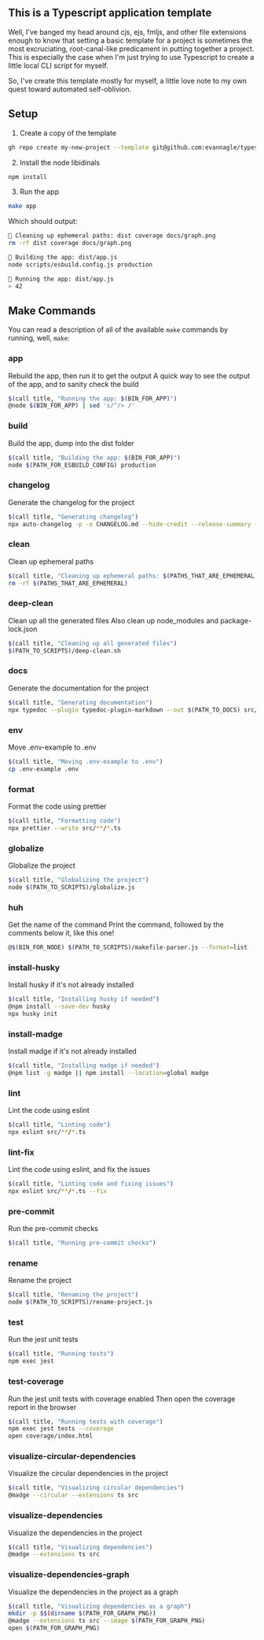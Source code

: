 ## This is a Typescript application template

Well, I've banged my head around cjs, ejs, fmljs, and other file extensions enough to know that setting a basic template for a project is sometimes the most excruciating, root-canal-like predicament in putting together a project. This is especially the case when I'm just trying to use Typescript to create a little local CLI script for myself.

So, I've create this template mostly for myself, a little love note to my own quest toward automated self-oblivion.

## Setup

1. Create a copy of the template

```bash
gh repo create my-new-project --template git@github.com:evannagle/typescript-boot.git  --private --clone
```

2. Install the node libidinals

```bash
npm install
```

3. Run the app

```bash
make app
```

Which should output:

```bash
🤖 Cleaning up ephemeral paths: dist coverage docs/graph.png
rm -rf dist coverage docs/graph.png

🤖 Building the app: dist/app.js
node scripts/esbuild.config.js production

🤖 Running the app: dist/app.js
> 42
```

## Make Commands

You can read a description of all of the available `make` commands by running, well, `make`:

### app

Rebuild the app, then run it to get the output
A quick way to see the output of the app, and to sanity check the build

```bash
$(call title, "Running the app: $(BIN_FOR_APP)")
@node $(BIN_FOR_APP) | sed 's/^/> /'
```

### build

Build the app, dump into the dist folder

```bash
$(call title, "Building the app: $(BIN_FOR_APP)")
node $(PATH_FOR_ESBUILD_CONFIG) production
```

### changelog

Generate the changelog for the project

```bash
$(call title, "Generating changelog")
npx auto-changelog -p -o CHANGELOG.md --hide-credit --release-summary --hide-empty-releases --sort-commits date-desc && git add CHANGELOG.md
```

### clean

Clean up ephemeral paths

```bash
$(call title, "Cleaning up ephemeral paths: $(PATHS_THAT_ARE_EPHEMERAL)")
rm -rf $(PATHS_THAT_ARE_EPHEMERAL)
```

### deep-clean

Clean up all the generated files
Also clean up node_modules and package-lock.json

```bash
$(call title, "Cleaning up all generated files")
$(PATH_TO_SCRIPTS)/deep-clean.sh
```

### docs

Generate the documentation for the project

```bash
$(call title, "Generating documentation")
npx typedoc --plugin typedoc-plugin-markdown --out $(PATH_TO_DOCS) src/index.ts
```

### env

Move .env-example to .env

```bash
$(call title, "Moving .env-example to .env")
cp .env-example .env
```

### format

Format the code using prettier

```bash
$(call title, "Formatting code")
npx prettier --write src/**/*.ts
```

### globalize

Globalize the project

```bash
$(call title, "Globalizing the project")
node $(PATH_TO_SCRIPTS)/globalize.js
```

### huh

Get the name of the command
Print the command, followed by the comments below it, like this one!

```bash
@$(BIN_FOR_NODE) $(PATH_TO_SCRIPTS)/makefile-parser.js --format=list
```

### install-husky

Install husky if it's not already installed

```bash
$(call title, "Installing husky if needed")
@npm install --save-dev husky
npx husky init
```

### install-madge

Install madge if it's not already installed

```bash
$(call title, "Installing madge if needed")
@npm list -g madge || npm install --location=global madge
```

### lint

Lint the code using eslint

```bash
$(call title, "Linting code")
npx eslint src/**/*.ts
```

### lint-fix

Lint the code using eslint, and fix the issues

```bash
$(call title, "Linting code and fixing issues")
npx eslint src/**/*.ts --fix
```

### pre-commit

Run the pre-commit checks

```bash
$(call title, "Running pre-commit checks")
```

### rename

Rename the project

```bash
$(call title, "Renaming the project")
node $(PATH_TO_SCRIPTS)/rename-project.js
```

### test

Run the jest unit tests

```bash
$(call title, "Running tests")
npm exec jest
```

### test-coverage

Run the jest unit tests with coverage enabled
Then open the coverage report in the browser

```bash
$(call title, "Running tests with coverage")
npm exec jest tests --coverage
open coverage/index.html
```

### visualize-circular-dependencies

Visualize the circular dependencies in the project

```bash
$(call title, "Visualizing circular dependencies")
@madge --circular --extensions ts src
```

### visualize-dependencies

Visualize the dependencies in the project

```bash
$(call title, "Visualizing dependencies")
@madge --extensions ts src
```

### visualize-dependencies-graph

Visualize the dependencies in the project as a graph

```bash
$(call title, "Visualizing dependencies as a graph")
mkdir -p $$(dirname $(PATH_FOR_GRAPH_PNG))
@madge --extensions ts src --image $(PATH_FOR_GRAPH_PNG)
open $(PATH_FOR_GRAPH_PNG)
```
